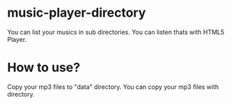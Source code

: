 # music-player-directory
You can list your musics in sub directories. You can listen thats with HTML5 Player.

# How to use?
Copy your mp3 files to "data" directory. You can copy your mp3 files with directory.
